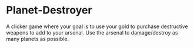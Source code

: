 # Planet-Destroyer
A clicker game where your goal is to use your gold to purchase destructive weapons to add to your arsenal. Use the arsenal to damage/destroy as many planets as possible.
